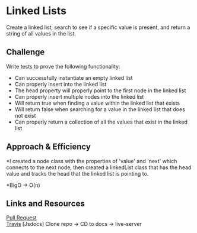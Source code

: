 # Linked Lists
Create a linked list, search to see if a specific value is present, and return a string of all values in the list.


## Challenge
Write tests to prove the following functionality:

* Can successfully instantiate an empty linked list
* Can properly insert into the linked list
* The head property will properly point to the first node in the linked list
* Can properly insert multiple nodes into the linked list
* Will return true when finding a value within the linked list that exists
* Will return false when searching for a value in the linked list that does not exist
* Can properly return a collection of all the values that exist in the linked list

## Approach & Efficiency
*I created a node class with the properties of 'value' and 'next' which connects to the next node, then created a linkedList class that has the head value and tracks the head that the linked list is pointing to.

*BigO -> O(n)

## Links and Resources
[Pull Request](https://github.com/nataliealway-401-advanced-javascript/data-structures-and-algorithms/pull/2) <br>
[Travis](https://www.travis-ci.com/nataliealway-401-advanced-javascript/data-structures-and-algorithms)
[Jsdocs] Clone repo -> CD to docs -> live-server

